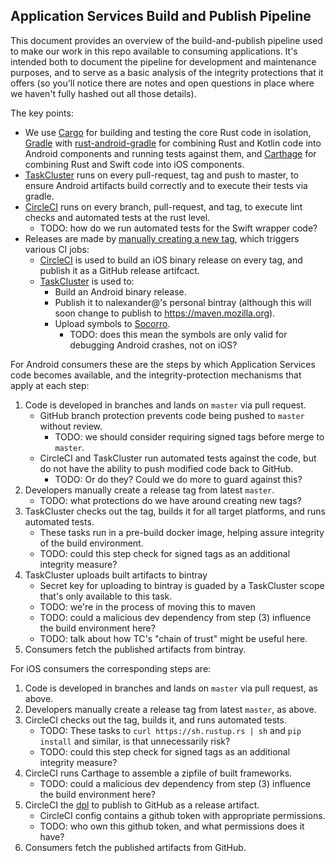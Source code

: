 ## Application Services Build and Publish Pipeline

This document provides an overview of the build-and-publish pipeline used to make our work
in this repo available to consuming applications. It's intended both to document the pipeline
for development and maintenance purposes, and to serve as a basic analysis of the integrity
protections that it offers (so you'll notice there are notes and open questions in place where
we haven't fully hashed out all those details).

The key points:

* We use [Cargo](https://github.com/rust-lang/cargo) for building and testing the core Rust code in isolation,
  [Gradle](https://gradle.org/) with [rust-android-gradle](https://github.com/mozilla/rust-android-gradle)
  for combining Rust and Kotlin code into Android components and running tests against them,
  and [Carthage](https://github.com/Carthage/Carthage) for combining Rust and Swift code into iOS components.
* [TaskCluster](../automation/taskcluster/README.md) runs on every pull-request, tag
  and push to master, to ensure Android artifacts build correctly and to execute their
  tests via gradle.
* [CircleCI](../.circleci/config.yml) runs on every branch, pull-request, and tag,
  to execute lint checks and automated tests at the rust level.
    * TODO: how do we run automated tests for the Swift wrapper code?
* Releases are made by [manually creating a new tag](./howtos/cut-a-new-release.md),
  which triggers various CI jobs:
    * [CircleCI](../.circleci/config.yml) is used to build an iOS binary release on every tag,
      and publish it as a GitHub release artifcact.
    * [TaskCluster](../automation/taskcluster/README.md) is used to:
        * Build an Android binary release.
        * Publish it to nalexander@'s personal bintray (although this will soon change to publish
           to https://maven.mozilla.org).
        * Upload symbols to [Socorro](https://wiki.mozilla.org/Socorro).
           * TODO: does this mean the symbols are only valid for debugging Android crashes, not on iOS?

For Android consumers these are the steps by which Application Services code becomes available,
and the integrity-protection mechanisms that apply at each step:

1. Code is developed in branches and lands on `master` via pull request.
    * GitHub branch protection prevents code being pushed to `master` without review.
      * TODO: we should consider requiring signed tags before merge to `master`.
    * CircleCI and TaskCluster run automated tests against the code, but do not have
      the ability to push modified code back to GitHub.
      * TODO: Or do they? Could we do more to guard against this?
2. Developers manually create a release tag from latest `master`.
    * TODO: what protections do we have around creating new tags?
3. TaskCluster checks out the tag, builds it for all target platforms, and runs automated tests.
    * These tasks run in a pre-build docker image, helping assure integrity of the build environment.
    * TODO: could this step check for signed tags as an additional integrity measure?
4. TaskCluster uploads built artifacts to bintray
    * Secret key for uploading to bintray is guaded by a TaskCluster scope that's only available
      to this task.
    * TODO: we're in the process of moving this to maven
    * TODO: could a malicious dev dependency from step (3) influence the build environment here?
    * TODO: talk about how TC's "chain of trust" might be useful here.
5. Consumers fetch the published artifacts from bintray.

For iOS consumers the corresponding steps are:

1. Code is developed in branches and lands on `master` via pull request, as above.
2. Developers manually create a release tag from latest `master`, as above.
3. CircleCI checks out the tag, builds it, and runs automated tests.
    * TODO: These tasks to `curl https://sh.rustup.rs | sh` and `pip install` and similar,
      is that unnecessarily risk?
    * TODO: could this step check for signed tags as an additional integrity measure?
4. CircleCI runs Carthage to assemble a zipfile of built frameworks.
    * TODO: could a malicious dev dependency from step (3) influence the build environment here?
5. CircleCI the [dpl](https://github.com/travis-ci/dpl) to publish to GitHub as a release artifact.
    * CircleCI config contains a github token with appropriate permissions.
    * TODO: who own this github token, and what permissions does it have?
6. Consumers fetch the published artifacts from GitHub.

